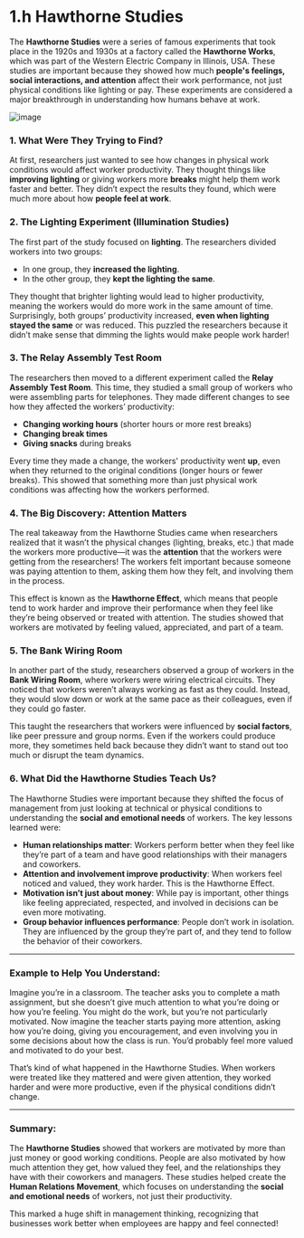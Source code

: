 # 1.h Hawthorne Studies
The **Hawthorne Studies** were a series of famous experiments that took place in the 1920s and 1930s at a factory called the **Hawthorne Works**, which was part of the Western Electric Company in Illinois, USA. These studies are important because they showed how much **people's feelings, social interactions, and attention** affect their work performance, not just physical conditions like lighting or pay. These experiments are considered a major breakthrough in understanding how humans behave at work.

![image](https://github.com/user-attachments/assets/d0ff354a-1428-47ad-984b-6e44cf2f9c0b)


### 1. **What Were They Trying to Find?**
At first, researchers just wanted to see how changes in physical work conditions would affect worker productivity. They thought things like **improving lighting** or giving workers more **breaks** might help them work faster and better. They didn’t expect the results they found, which were much more about how **people feel at work**.

### 2. **The Lighting Experiment (Illumination Studies)**
The first part of the study focused on **lighting**. The researchers divided workers into two groups:
- In one group, they **increased the lighting**.
- In the other group, they **kept the lighting the same**.

They thought that brighter lighting would lead to higher productivity, meaning the workers would do more work in the same amount of time. Surprisingly, both groups’ productivity increased, **even when lighting stayed the same** or was reduced. This puzzled the researchers because it didn’t make sense that dimming the lights would make people work harder!

### 3. **The Relay Assembly Test Room**
The researchers then moved to a different experiment called the **Relay Assembly Test Room**. This time, they studied a small group of workers who were assembling parts for telephones. They made different changes to see how they affected the workers’ productivity:
- **Changing working hours** (shorter hours or more rest breaks)
- **Changing break times**
- **Giving snacks** during breaks

Every time they made a change, the workers' productivity went **up**, even when they returned to the original conditions (longer hours or fewer breaks). This showed that something more than just physical work conditions was affecting how the workers performed.

### 4. **The Big Discovery: Attention Matters**
The real takeaway from the Hawthorne Studies came when researchers realized that it wasn’t the physical changes (lighting, breaks, etc.) that made the workers more productive—it was the **attention** that the workers were getting from the researchers! The workers felt important because someone was paying attention to them, asking them how they felt, and involving them in the process.

This effect is known as the **Hawthorne Effect**, which means that people tend to work harder and improve their performance when they feel like they’re being observed or treated with attention. The studies showed that workers are motivated by feeling valued, appreciated, and part of a team.

### 5. **The Bank Wiring Room**
In another part of the study, researchers observed a group of workers in the **Bank Wiring Room**, where workers were wiring electrical circuits. They noticed that workers weren’t always working as fast as they could. Instead, they would slow down or work at the same pace as their colleagues, even if they could go faster.

This taught the researchers that workers were influenced by **social factors**, like peer pressure and group norms. Even if the workers could produce more, they sometimes held back because they didn’t want to stand out too much or disrupt the team dynamics.

### 6. **What Did the Hawthorne Studies Teach Us?**
The Hawthorne Studies were important because they shifted the focus of management from just looking at technical or physical conditions to understanding the **social and emotional needs** of workers. The key lessons learned were:

- **Human relationships matter**: Workers perform better when they feel like they’re part of a team and have good relationships with their managers and coworkers.
- **Attention and involvement improve productivity**: When workers feel noticed and valued, they work harder. This is the Hawthorne Effect.
- **Motivation isn’t just about money**: While pay is important, other things like feeling appreciated, respected, and involved in decisions can be even more motivating.
- **Group behavior influences performance**: People don’t work in isolation. They are influenced by the group they’re part of, and they tend to follow the behavior of their coworkers.

---

### Example to Help You Understand:
Imagine you’re in a classroom. The teacher asks you to complete a math assignment, but she doesn’t give much attention to what you’re doing or how you’re feeling. You might do the work, but you’re not particularly motivated. Now imagine the teacher starts paying more attention, asking how you’re doing, giving you encouragement, and even involving you in some decisions about how the class is run. You’d probably feel more valued and motivated to do your best.

That’s kind of what happened in the Hawthorne Studies. When workers were treated like they mattered and were given attention, they worked harder and were more productive, even if the physical conditions didn’t change.

---

### Summary:
The **Hawthorne Studies** showed that workers are motivated by more than just money or good working conditions. People are also motivated by how much attention they get, how valued they feel, and the relationships they have with their coworkers and managers. These studies helped create the **Human Relations Movement**, which focuses on understanding the **social and emotional needs** of workers, not just their productivity.

This marked a huge shift in management thinking, recognizing that businesses work better when employees are happy and feel connected!

